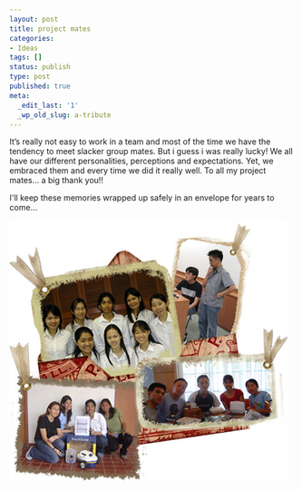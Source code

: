 ```yaml
---
layout: post
title: project mates
categories:
- Ideas
tags: []
status: publish
type: post
published: true
meta:
  _edit_last: '1'
  _wp_old_slug: a-tribute
---
```

It’s really not easy to work in a team and most of the time we have the tendency to meet slacker group mates. But i guess i was really lucky! We all have our different personalities, perceptions and expectations. Yet, we embraced them and every time we did it really well. To all my project mates... a big thank you!!

I'll keep these memories wrapped up safely in an envelope for years to come...

![](/img/nuspro0987654345678.jpg)
